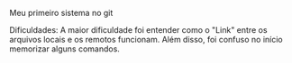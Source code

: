 Meu primeiro sistema no git

Dificuldades:
A maior dificuldade foi entender como o "Link" entre os arquivos locais e os remotos funcionam. Além disso, foi confuso no início memorizar alguns comandos.

